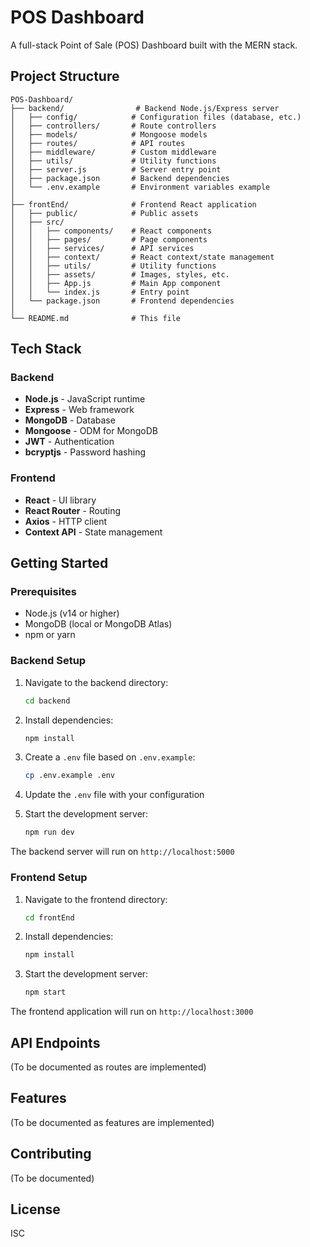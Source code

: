 # POS Dashboard

A full-stack Point of Sale (POS) Dashboard built with the MERN stack.

## Project Structure

```
POS-Dashboard/
├── backend/                # Backend Node.js/Express server
│   ├── config/            # Configuration files (database, etc.)
│   ├── controllers/       # Route controllers
│   ├── models/            # Mongoose models
│   ├── routes/            # API routes
│   ├── middleware/        # Custom middleware
│   ├── utils/             # Utility functions
│   ├── server.js          # Server entry point
│   ├── package.json       # Backend dependencies
│   └── .env.example       # Environment variables example
│
├── frontEnd/              # Frontend React application
│   ├── public/            # Public assets
│   ├── src/
│   │   ├── components/    # React components
│   │   ├── pages/         # Page components
│   │   ├── services/      # API services
│   │   ├── context/       # React context/state management
│   │   ├── utils/         # Utility functions
│   │   ├── assets/        # Images, styles, etc.
│   │   ├── App.js         # Main App component
│   │   └── index.js       # Entry point
│   └── package.json       # Frontend dependencies
│
└── README.md              # This file
```

## Tech Stack

### Backend
- **Node.js** - JavaScript runtime
- **Express** - Web framework
- **MongoDB** - Database
- **Mongoose** - ODM for MongoDB
- **JWT** - Authentication
- **bcryptjs** - Password hashing

### Frontend
- **React** - UI library
- **React Router** - Routing
- **Axios** - HTTP client
- **Context API** - State management

## Getting Started

### Prerequisites
- Node.js (v14 or higher)
- MongoDB (local or MongoDB Atlas)
- npm or yarn

### Backend Setup

1. Navigate to the backend directory:
   ```bash
   cd backend
   ```

2. Install dependencies:
   ```bash
   npm install
   ```

3. Create a `.env` file based on `.env.example`:
   ```bash
   cp .env.example .env
   ```

4. Update the `.env` file with your configuration

5. Start the development server:
   ```bash
   npm run dev
   ```

The backend server will run on `http://localhost:5000`

### Frontend Setup

1. Navigate to the frontend directory:
   ```bash
   cd frontEnd
   ```

2. Install dependencies:
   ```bash
   npm install
   ```

3. Start the development server:
   ```bash
   npm start
   ```

The frontend application will run on `http://localhost:3000`

## API Endpoints

(To be documented as routes are implemented)

## Features

(To be documented as features are implemented)

## Contributing

(To be documented)

## License

ISC


